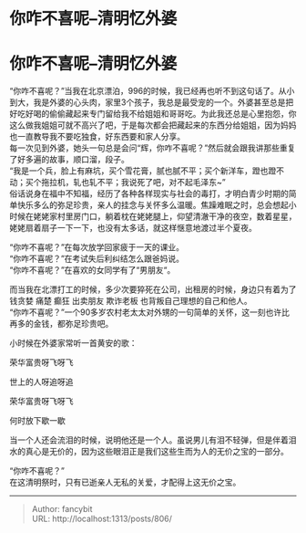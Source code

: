 # 你咋不喜呢–清明忆外婆

<div class="header"><h1 class="single-title animate__animated animate__pulse animate__faster">你咋不喜呢–清明忆外婆</h1></div>

<div class="content" id="content"><p>“你咋不喜呢？”当我在北京漂泊，996的时候，我已经再也听不到这句话了。从小到大，我是外婆的心头肉，家里3个孩子，我总是最受宠的一个。外婆甚至总是把好吃好喝的偷偷藏起来专门留给我不给姐姐和哥哥吃。为此我还总是心里抱怨，你这么做我姐姐可就不高兴了吧，于是每次都会把藏起来的东西分给姐姐，因为妈妈也一直教导我不要吃独食，好东西要和家人分享。<br> 每一次见到外婆，她头一句总是会问“辉，你咋不喜呢？”然后就会跟我讲那些重复了好多遍的故事，顺口溜，段子。<br> “我是一个兵，脸上有麻坑，买个雪花膏，腻也腻不平；买个新洋车，蹬也蹬不动；买个拖拉机，轧也轧不平；我说死了吧，对不起毛泽东~”<br> 俗话说身在福中不知福，经历了各种各样现实与社会的毒打，才明白青少时期的简单快乐多么的弥足珍贵，亲人的挂念与关怀多么温暖。焦躁难眠之时，总会想起小时候在姥姥家村里房门口，躺着枕在姥姥腿上，仰望清澈干净的夜空，数着星星，姥姥扇着扇子一下一下，也没有太多话，就这样惬意地渡过半个夏夜。</p><p>“你咋不喜呢？”在每次放学回家疲于一天的课业。<br> “你咋不喜呢？”在考试失后利纠结怎么跟爸妈说。<br> “你咋不喜呢？”在喜欢的女同学有了“男朋友“。</p><p>而当我在北漂打工的时候，多少次要猝死在公司，出租房的时候，身边只有着为了钱贪婪 痛楚 癫狂 出卖朋友 欺诈老板 也背叛自己理想的自己和他人。<br> “你咋不喜呢？”一个90多岁农村老太太对外甥的一句简单的关怀，这一刻也许比再多的金钱，都弥足珍贵吧。</p><p>小时候在外婆家常听一首黄安的歌：</p><p>荣华富贵呀飞呀飞</p><p>世上的人呀追呀追</p><p>荣华富贵呀飞呀飞</p><p>何时放下歇一歇</p><p>当一个人还会流泪的时候，说明他还是一个人。虽说男儿有泪不轻弹，但是伴着泪水的真心是无价的，因为这些眼泪正是我们这些生而为人的无价之宝的一部分。</p><p>“你咋不喜呢？”<br> 在这清明祭时，只有已逝亲人无私的关爱，才配得上这无价之宝。</p></div>



---

> Author: fancybit  
> URL: http://localhost:1313/posts/806/  

